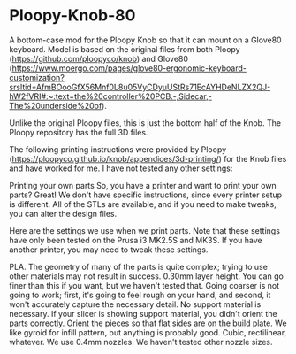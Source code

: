 # Ploopy-Knob-80
A bottom-case mod for the Ploopy Knob so that it can mount on a Glove80 keyboard. Model is based on the original files from both Ploopy (https://github.com/ploopyco/knob) and Glove80 (https://www.moergo.com/pages/glove80-ergonomic-keyboard-customization?srsltid=AfmBOooGfX56Mnf0L8u05VyCDyuUStRs71EcAYHDeNLZX2QJ-hW2fVRI#:~:text=the%20controller%20PCB.-,Sidecar,-The%20underside%20of).

Unlike the original Ploopy files, this is just the bottom half of the Knob. The Ploopy repository has the full 3D files.

The following printing instructions were provided by Ploopy (https://ploopyco.github.io/knob/appendices/3d-printing/) for the Knob files and have worked for me. I have not tested any other settings:

Printing your own parts
So, you have a printer and want to print your own parts? Great! We don't have specific instructions, since every printer setup is different. All of the STLs are available, and if you need to make tweaks, you can alter the design files.

Here are the settings we use when we print parts. Note that these settings have only been tested on the Prusa i3 MK2.5S and MK3S. If you have another printer, you may need to tweak these settings.

PLA. The geometry of many of the parts is quite complex; trying to use other materials may not result in success.
0.30mm layer height. You can go finer than this if you want, but we haven't tested that. Going coarser is not going to work; first, it's going to feel rough on your hand, and second, it won't accurately capture the necessary detail.
No support material is necessary. If your slicer is showing support material, you didn't orient the parts correctly.
Orient the pieces so that flat sides are on the build plate.
We like gyroid for infill pattern, but anything is probably good. Cubic, rectilinear, whatever.
We use 0.4mm nozzles. We haven't tested other nozzle sizes.

